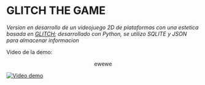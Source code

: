 # GLITCH THE GAME
*Version en desarrollo de un videojuego 2D de plataformas con una estetica basada en [GLITCH](https://www.glitchthegame.com);      desarrollado con Python, se utilizo SQLITE y JSON para almacenar informacion*

Video de la demo:
<p align="center">
ewewe

[![Video demo](https://cdn.discordapp.com/attachments/1036152912600121356/1051167099122368542/main_menu.png)](https://www.youtube.com/watch?v=kE6Hpu-GOVY)

</p>